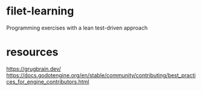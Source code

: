 # filet-learning
Programming exercises with a lean test-driven approach

# resources
https://grugbrain.dev/
https://docs.godotengine.org/en/stable/community/contributing/best_practices_for_engine_contributors.html
